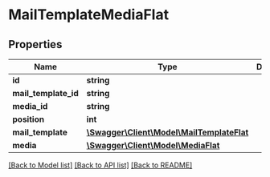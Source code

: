 # MailTemplateMediaFlat

## Properties
Name | Type | Description | Notes
------------ | ------------- | ------------- | -------------
**id** | **string** |  | [optional] 
**mail_template_id** | **string** |  | 
**media_id** | **string** |  | 
**position** | **int** |  | [optional] 
**mail_template** | [**\Swagger\Client\Model\MailTemplateFlat**](MailTemplateFlat.md) |  | [optional] 
**media** | [**\Swagger\Client\Model\MediaFlat**](MediaFlat.md) |  | [optional] 

[[Back to Model list]](../../README.md#documentation-for-models) [[Back to API list]](../../README.md#documentation-for-api-endpoints) [[Back to README]](../../README.md)

